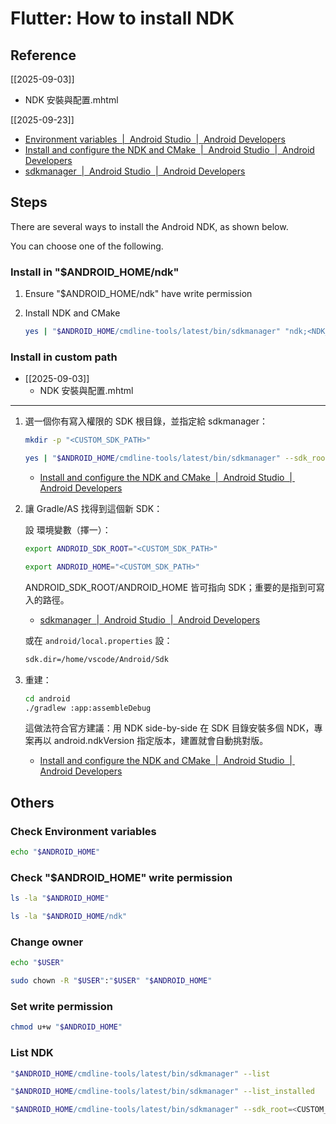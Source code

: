 # Flutter: How to install NDK

## Reference

[[2025-09-03]]
- NDK 安裝與配置.mhtml

[[2025-09-23]]
- [Environment variables  |  Android Studio  |  Android Developers](https://developer.android.com/tools/variables)
- [Install and configure the NDK and CMake  |  Android Studio  |  Android Developers](https://developer.android.com/studio/projects/install-ndk)
- [sdkmanager  |  Android Studio  |  Android Developers](https://developer.android.com/tools/sdkmanager)

## Steps

There are several ways to install the Android NDK, as shown below.

You can choose one of the following.

### Install in "$ANDROID_HOME/ndk"

1. Ensure "$ANDROID_HOME/ndk" have write permission

2. Install NDK and CMake

    ```bash
    yes | "$ANDROID_HOME/cmdline-tools/latest/bin/sdkmanager" "ndk;<NDK_VERSION>" "cmake;<CMAKE_VERSION>" --install
    ```

### Install in custom path

- [[2025-09-03]]
    - NDK 安裝與配置.mhtml

---

1. 選一個你有寫入權限的 SDK 根目錄，並指定給 sdkmanager：

    ```bash
    mkdir -p "<CUSTOM_SDK_PATH>"
    ```

    ```bash
    yes | "$ANDROID_HOME/cmdline-tools/latest/bin/sdkmanager" --sdk_root="<CUSTOM_SDK_PATH>" "ndk;<NDK_VERSION>" "cmake;<CMAKE_VERSION>" --install
    ```
    - [Install and configure the NDK and CMake  |  Android Studio  |  Android Developers](https://developer.android.com/studio/projects/install-ndk)

2. 讓 Gradle/AS 找得到這個新 SDK：

    設 環境變數（擇一）：

    ```bash
    export ANDROID_SDK_ROOT="<CUSTOM_SDK_PATH>"
    ```

    ```bash
    export ANDROID_HOME="<CUSTOM_SDK_PATH>"
    ```

    ANDROID_SDK_ROOT/ANDROID_HOME 皆可指向 SDK；重要的是指到可寫入的路徑。
    - [sdkmanager  |  Android Studio  |  Android Developers](https://developer.android.com/tools/sdkmanager)

    或在 `android/local.properties` 設：
    ```BASH
    sdk.dir=/home/vscode/Android/Sdk
    ```

3. 重建：

    ```bash
    cd android
    ./gradlew :app:assembleDebug
    ```

    這做法符合官方建議：用 NDK side-by-side 在 SDK 目錄安裝多個 NDK，專案再以 android.ndkVersion 指定版本，建置就會自動挑對版。 
    - [Install and configure the NDK and CMake  |  Android Studio  |  Android Developers](https://developer.android.com/studio/projects/install-ndk)

## Others

### Check Environment variables

```bash
echo "$ANDROID_HOME"
```

### Check "$ANDROID_HOME" write permission

```bash
ls -la "$ANDROID_HOME"
```

```bash
ls -la "$ANDROID_HOME/ndk"
```

### Change owner

```bash
echo "$USER"
```

```bash
sudo chown -R "$USER":"$USER" "$ANDROID_HOME"
```

### Set write permission

```bash
chmod u+w "$ANDROID_HOME"
```

### List NDK

```bash
"$ANDROID_HOME/cmdline-tools/latest/bin/sdkmanager" --list
```

```bash
"$ANDROID_HOME/cmdline-tools/latest/bin/sdkmanager" --list_installed
```

```bash
"$ANDROID_HOME/cmdline-tools/latest/bin/sdkmanager" --sdk_root=<CUSTOM_SDK_PATH> --list
```
